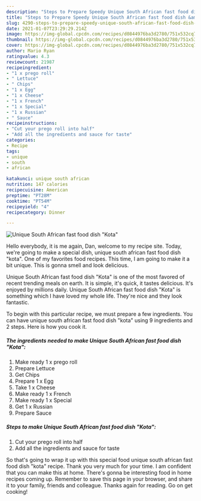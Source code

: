 ```yaml
---
description: "Steps to Prepare Speedy Unique South African fast food dish &amp;#34;Kota&amp;#34;"
title: "Steps to Prepare Speedy Unique South African fast food dish &amp;#34;Kota&amp;#34;"
slug: 4290-steps-to-prepare-speedy-unique-south-african-fast-food-dish-and-34-kota-and-34
date: 2021-01-07T23:29:29.214Z
image: https://img-global.cpcdn.com/recipes/d0844976ba3d2780/751x532cq70/unique-south-african-fast-food-dish-kota-recipe-main-photo.jpg
thumbnail: https://img-global.cpcdn.com/recipes/d0844976ba3d2780/751x532cq70/unique-south-african-fast-food-dish-kota-recipe-main-photo.jpg
cover: https://img-global.cpcdn.com/recipes/d0844976ba3d2780/751x532cq70/unique-south-african-fast-food-dish-kota-recipe-main-photo.jpg
author: Mario Ryan
ratingvalue: 4.3
reviewcount: 21987
recipeingredient:
- "1 x prego roll"
- " Lettuce"
- " Chips"
- "1 x Egg"
- "1 x Cheese"
- "1 x French"
- "1 x Special"
- "1 x Russian"
- " Sauce"
recipeinstructions:
- "Cut your prego roll into half"
- "Add all the ingredients and sauce for taste"
categories:
- Recipe
tags:
- unique
- south
- african

katakunci: unique south african 
nutrition: 147 calories
recipecuisine: American
preptime: "PT28M"
cooktime: "PT54M"
recipeyield: "4"
recipecategory: Dinner

---
```



![Unique South African fast food dish &#34;Kota&#34;](https://img-global.cpcdn.com/recipes/d0844976ba3d2780/751x532cq70/unique-south-african-fast-food-dish-kota-recipe-main-photo.jpg)

Hello everybody, it is me again, Dan, welcome to my recipe site. Today, we're going to make a special dish, unique south african fast food dish &#34;kota&#34;. One of my favorites food recipes. This time, I am going to make it a bit unique. This is gonna smell and look delicious.

Unique South African fast food dish &#34;Kota&#34; is one of the most favored of recent trending meals on earth. It is simple, it's quick, it tastes delicious. It's enjoyed by millions daily. Unique South African fast food dish &#34;Kota&#34; is something which I have loved my whole life. They're nice and they look fantastic.




To begin with this particular recipe, we must prepare a few ingredients. You can have unique south african fast food dish &#34;kota&#34; using 9 ingredients and 2 steps. Here is how you cook it.

<!--inarticleads1-->

##### The ingredients needed to make Unique South African fast food dish &#34;Kota&#34;:

1. Make ready 1 x prego roll
1. Prepare  Lettuce
1. Get  Chips
1. Prepare 1 x Egg
1. Take 1 x Cheese
1. Make ready 1 x French
1. Make ready 1 x Special
1. Get 1 x Russian
1. Prepare  Sauce




<!--inarticleads2-->

##### Steps to make Unique South African fast food dish &#34;Kota&#34;:

1. Cut your prego roll into half
1. Add all the ingredients and sauce for taste




So that's going to wrap it up with this special food unique south african fast food dish &#34;kota&#34; recipe. Thank you very much for your time. I am confident that you can make this at home. There's gonna be interesting food in home recipes coming up. Remember to save this page in your browser, and share it to your family, friends and colleague. Thanks again for reading. Go on get cooking!
